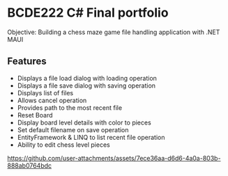 # BCDE222 C# Final portfolio
Objective: Building a chess maze game file handling application with .NET MAUI

## Features
- Displays a file load dialog with loading operation
- Displays a file save dialog with saving operation
- Displays list of files
- Allows cancel operation
- Provides path to the most recent file
- Reset Board
- Display board level details with color to pieces
- Set default filename on save operation
- EntityFramework & LINQ to list recent file operation
- Ability to edit chess level pieces

https://github.com/user-attachments/assets/7ece36aa-d6d6-4a0a-803b-888ab0764bdc

